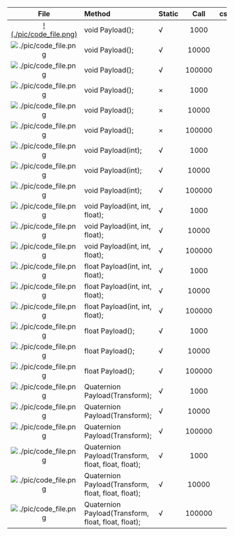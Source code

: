 | File      | Method    |  Static   | Call      | csDuration(ms)    | jsDuration(ms)    | luaDuration(ms)   | csResult  | jsResult  | luaResult |
| :----:    | :----     |  :----    | :----:    | :----:    | :----:    | :----:    | :----:    | :----:    | :----:    |
| [!(./pic/code_file.png)](./Assets/CScripts/Examples/Example1.cs)       | void Payload();       | √       | 1000       | 0.0       | 5.9       | 5.9       | `null`       | `null`       | `null`       |
| ![./pic/code_file.png](./Assets/CScripts/Examples/Example1.cs)       | void Payload();       | √       | 10000       | 0.0       | 25.4       | 27.3       | `null`       | `null`       | `null`       |
| ![./pic/code_file.png](./Assets/CScripts/Examples/Example1.cs)       | void Payload();       | √       | 100000       | 1.0       | 208.4       | 266.0       | `null`       | `null`       | `null`       |
| ![./pic/code_file.png](./Assets/CScripts/Examples/Example2.cs)       | void Payload();       | ×       | 1000       | 0.0       | 3.9       | 4.9       | `null`       | `null`       | `null`       |
| ![./pic/code_file.png](./Assets/CScripts/Examples/Example2.cs)       | void Payload();       | ×       | 10000       | 0.0       | 27.3       | 47.3       | `null`       | `null`       | `null`       |
| ![./pic/code_file.png](./Assets/CScripts/Examples/Example2.cs)       | void Payload();       | ×       | 100000       | 1.0       | 222.5       | 509.5       | `null`       | `null`       | `null`       |
| ![./pic/code_file.png](./Assets/CScripts/Examples/Example3.cs)       | void Payload(int);       | √       | 1000       | 0.0       | 4.9       | 4.9       | `null`       | `null`       | `null`       |
| ![./pic/code_file.png](./Assets/CScripts/Examples/Example3.cs)       | void Payload(int);       | √       | 10000       | 0.0       | 25.4       | 35.1       | `null`       | `null`       | `null`       |
| ![./pic/code_file.png](./Assets/CScripts/Examples/Example3.cs)       | void Payload(int);       | √       | 100000       | 1.0       | 287.9       | 298.4       | `null`       | `null`       | `null`       |
| ![./pic/code_file.png](./Assets/CScripts/Examples/Example4.cs)       | void Payload(int, int, float);       | √       | 1000       | 0.0       | 2.9       | 4.9       | `null`       | `null`       | `null`       |
| ![./pic/code_file.png](./Assets/CScripts/Examples/Example4.cs)       | void Payload(int, int, float);       | √       | 10000       | 0.0       | 30.3       | 39.1       | `null`       | `null`       | `null`       |
| ![./pic/code_file.png](./Assets/CScripts/Examples/Example4.cs)       | void Payload(int, int, float);       | √       | 100000       | 1.0       | 342.0       | 425.5       | `null`       | `null`       | `null`       |
| ![./pic/code_file.png](./Assets/CScripts/Examples/Example5.cs)       | float Payload(int, int, float);       | √       | 1000       | 1.0       | 5.9       | 13.7       | 1501500       | 1501500       | 1501500       |
| ![./pic/code_file.png](./Assets/CScripts/Examples/Example5.cs)       | float Payload(int, int, float);       | √       | 10000       | 0.0       | 35.1       | 42.0       | 1.500183E+08       | 1.50015E+08       | 150015000       |
| ![./pic/code_file.png](./Assets/CScripts/Examples/Example5.cs)       | float Payload(int, int, float);       | √       | 100000       | 2.0       | 359.2       | 425.1       | 1.500022E+10       | 1.500015E+10       | 15000150000       |
| ![./pic/code_file.png](./Assets/CScripts/Examples/Example6.cs)       | float Payload();       | √       | 1000       | 0.0       | 10.7       | 5.9       | 6000       | 6000       | 6000       |
| ![./pic/code_file.png](./Assets/CScripts/Examples/Example6.cs)       | float Payload();       | √       | 10000       | 0.0       | 18.5       | 29.3       | 60000       | 60000       | 60000       |
| ![./pic/code_file.png](./Assets/CScripts/Examples/Example6.cs)       | float Payload();       | √       | 100000       | 1.0       | 221.8       | 387.6       | 600000       | 600000       | 600000       |
| ![./pic/code_file.png](./Assets/CScripts/Examples/Example7.cs)       | Quaternion Payload(Transform);       | √       | 1000       | 2.0       | 20.5       | 13.2       | (0.3, 0.3, 0.3, -0.8)       | (0.3, 0.3, 0.3, -0.8)       | (0.3, 0.3, 0.3, -0.8)       |
| ![./pic/code_file.png](./Assets/CScripts/Examples/Example7.cs)       | Quaternion Payload(Transform);       | √       | 10000       | 2.0       | 41.0       | 38.1       | (-0.1, -0.1, -0.1, 1.0)       | (-0.1, -0.1, -0.1, 1.0)       | (-0.1, -0.1, -0.1, 1.0)       |
| ![./pic/code_file.png](./Assets/CScripts/Examples/Example7.cs)       | Quaternion Payload(Transform);       | √       | 100000       | 25.4       | 380.2       | 392.4       | (-0.5, -0.4, -0.4, 0.6)       | (-0.5, -0.4, -0.4, 0.6)       | (-0.5, -0.4, -0.4, 0.6)       |
| ![./pic/code_file.png](./Assets/CScripts/Examples/Example8.cs)       | Quaternion Payload(Transform, float, float, float);       | √       | 1000       | 1.0       | 6.8       | 6.8       | (-0.4, -0.5, -0.7, -0.2)       | (-0.4, -0.5, -0.7, -0.2)       | (-0.4, -0.5, -0.7, -0.2)       |
| ![./pic/code_file.png](./Assets/CScripts/Examples/Example8.cs)       | Quaternion Payload(Transform, float, float, float);       | √       | 10000       | 2.9       | 63.4       | 51.7       | (0.4, 0.5, 0.7, 0.0)       | (0.4, 0.5, 0.7, 0.0)       | (0.4, 0.5, 0.7, 0.0)       |
| ![./pic/code_file.png](./Assets/CScripts/Examples/Example8.cs)       | Quaternion Payload(Transform, float, float, float);       | √       | 100000       | 38.1       | 590.9       | 549.6       | (-0.1, -0.1, -0.2, -1.0)       | (-0.1, -0.1, -0.2, -1.0)       | (-0.1, -0.1, -0.2, -1.0)       |
